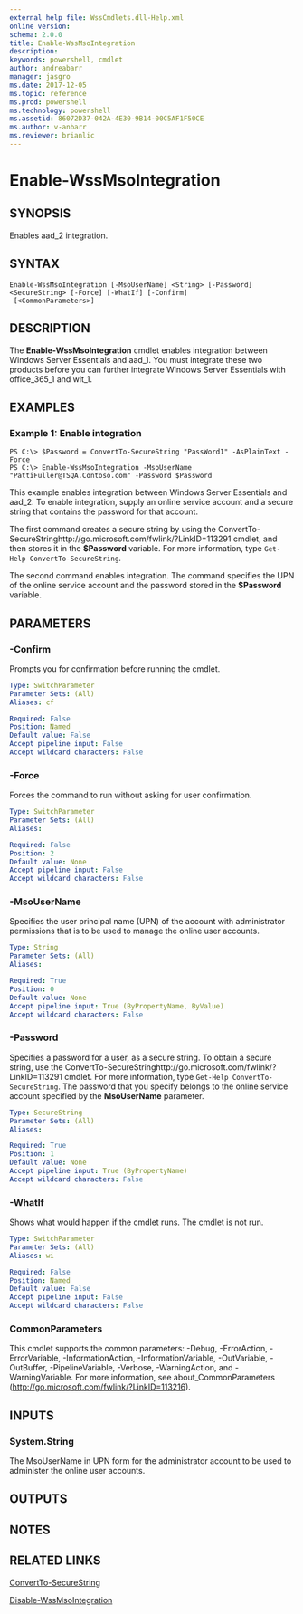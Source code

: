 ```yaml
---
external help file: WssCmdlets.dll-Help.xml
online version: 
schema: 2.0.0
title: Enable-WssMsoIntegration
description: 
keywords: powershell, cmdlet
author: andreabarr
manager: jasgro
ms.date: 2017-12-05
ms.topic: reference
ms.prod: powershell
ms.technology: powershell
ms.assetid: 86072D37-042A-4E30-9B14-00C5AF1F50CE
ms.author: v-anbarr
ms.reviewer: brianlic
---
```


# Enable-WssMsoIntegration

## SYNOPSIS
Enables aad_2 integration.

## SYNTAX

```
Enable-WssMsoIntegration [-MsoUserName] <String> [-Password] <SecureString> [-Force] [-WhatIf] [-Confirm]
 [<CommonParameters>]
```

## DESCRIPTION
The **Enable-WssMsoIntegration** cmdlet enables integration between Windows Server Essentials and aad_1.
You must integrate these two products before you can further integrate Windows Server Essentials with office_365_1 and wit_1.

## EXAMPLES

### Example 1: Enable integration
```
PS C:\> $Password = ConvertTo-SecureString "PassWord1" -AsPlainText -Force 
PS C:\> Enable-WssMsoIntegration -MsoUserName "PattiFuller@TSQA.Contoso.com" -Password $Password
```

This example enables integration between Windows Server Essentials and aad_2.
To enable integration, supply an online service account and a secure string that contains the password for that account.

The first command creates a secure string by using the ConvertTo-SecureStringhttp://go.microsoft.com/fwlink/?LinkID=113291 cmdlet, and then stores it in the **$Password** variable.
For more information, type `Get-Help ConvertTo-SecureString`.

The second command enables integration.
The command specifies the UPN of the online service account and the password stored in the **$Password** variable.

## PARAMETERS

### -Confirm
Prompts you for confirmation before running the cmdlet.

```yaml
Type: SwitchParameter
Parameter Sets: (All)
Aliases: cf

Required: False
Position: Named
Default value: False
Accept pipeline input: False
Accept wildcard characters: False
```

### -Force
Forces the command to run without asking for user confirmation.

```yaml
Type: SwitchParameter
Parameter Sets: (All)
Aliases: 

Required: False
Position: 2
Default value: None
Accept pipeline input: False
Accept wildcard characters: False
```

### -MsoUserName
Specifies the user principal name (UPN) of the account with administrator permissions that is to be used to manage the online user accounts.

```yaml
Type: String
Parameter Sets: (All)
Aliases: 

Required: True
Position: 0
Default value: None
Accept pipeline input: True (ByPropertyName, ByValue)
Accept wildcard characters: False
```

### -Password
Specifies a password for a user, as a secure string.
To obtain a secure string, use the ConvertTo-SecureStringhttp://go.microsoft.com/fwlink/?LinkID=113291 cmdlet.
For more information, type `Get-Help ConvertTo-SecureString`.
The password that you specify belongs to the online service account specified by the **MsoUserName** parameter.

```yaml
Type: SecureString
Parameter Sets: (All)
Aliases: 

Required: True
Position: 1
Default value: None
Accept pipeline input: True (ByPropertyName)
Accept wildcard characters: False
```

### -WhatIf
Shows what would happen if the cmdlet runs.
The cmdlet is not run.

```yaml
Type: SwitchParameter
Parameter Sets: (All)
Aliases: wi

Required: False
Position: Named
Default value: False
Accept pipeline input: False
Accept wildcard characters: False
```

### CommonParameters
This cmdlet supports the common parameters: -Debug, -ErrorAction, -ErrorVariable, -InformationAction, -InformationVariable, -OutVariable, -OutBuffer, -PipelineVariable, -Verbose, -WarningAction, and -WarningVariable. For more information, see about_CommonParameters (http://go.microsoft.com/fwlink/?LinkID=113216).

## INPUTS

### System.String
The MsoUserName in UPN form for the administrator account to be used to administer the online user accounts.

## OUTPUTS

## NOTES

## RELATED LINKS

[ConvertTo-SecureString](http://go.microsoft.com/fwlink/?LinkID=113291)

[Disable-WssMsoIntegration](./Disable-WssMsoIntegration.md)

